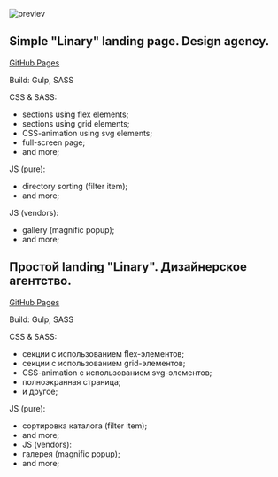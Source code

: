 ![previev](previev.png)

## Simple "Linary" landing page. Design agency.
[GitHub Pages](https://stainlouder.github.io/linary-design_landing/)

Build: Gulp, SASS

CSS & SASS:
* sections using flex elements;
* sections using grid elements;
* CSS-animation using svg elements;
* full-screen page;
* and more;

JS (pure):
* directory sorting (filter item);
* and more;

JS (vendors):
* gallery (magnific popup);
* and more;

## Простой landing "Linary". Дизайнерское агентство.
[GitHub Pages](https://stainlouder.github.io/linary-design_landing/)

Build: Gulp, SASS

CSS & SASS:
* секции с использованием flex-элементов;
* секции с использованием grid-элементов;
* CSS-animation с использованием svg-элементов;
* полноэкранная страница;
* и другое;

JS (pure):
* сортировка каталога (filter item);
* and more;
* JS (vendors):
* галерея (magnific popup);
* and more;
